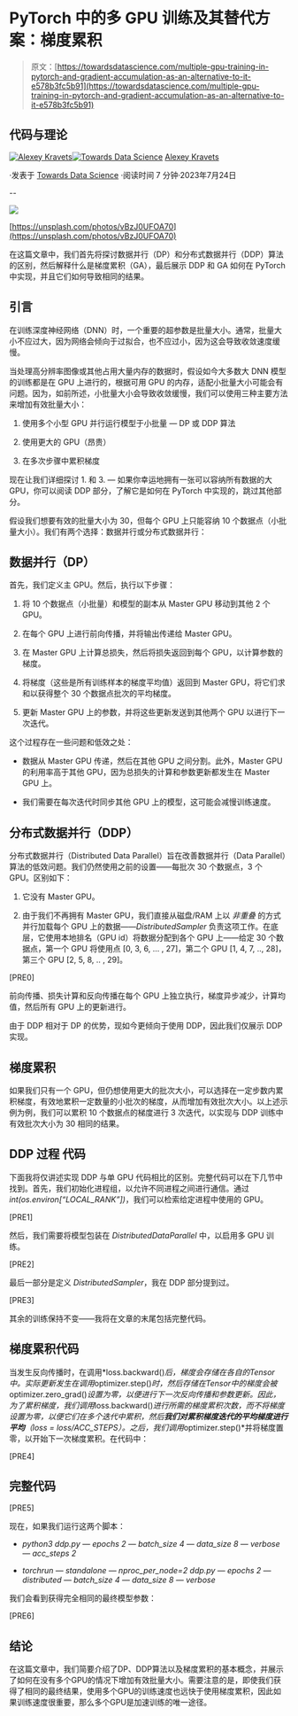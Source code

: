# PyTorch 中的多 GPU 训练及其替代方案：梯度累积

> 原文：[https://towardsdatascience.com/multiple-gpu-training-in-pytorch-and-gradient-accumulation-as-an-alternative-to-it-e578b3fc5b91](https://towardsdatascience.com/multiple-gpu-training-in-pytorch-and-gradient-accumulation-as-an-alternative-to-it-e578b3fc5b91)

## 代码与理论

[](https://medium.com/@alexml0123?source=post_page-----e578b3fc5b91--------------------------------)[![Alexey Kravets](../Images/3b31f9b3c73c6c7ca709f845e6f70023.png)](https://medium.com/@alexml0123?source=post_page-----e578b3fc5b91--------------------------------)[](https://towardsdatascience.com/?source=post_page-----e578b3fc5b91--------------------------------)[![Towards Data Science](../Images/a6ff2676ffcc0c7aad8aaf1d79379785.png)](https://towardsdatascience.com/?source=post_page-----e578b3fc5b91--------------------------------) [Alexey Kravets](https://medium.com/@alexml0123?source=post_page-----e578b3fc5b91--------------------------------)

·发表于 [Towards Data Science](https://towardsdatascience.com/?source=post_page-----e578b3fc5b91--------------------------------) ·阅读时间 7 分钟·2023年7月24日

--

![](../Images/ed6fca5026469bec09b620c9620bc331.png)

[https://unsplash.com/photos/vBzJ0UFOA70](https://unsplash.com/photos/vBzJ0UFOA70)

在这篇文章中，我们首先将探讨数据并行（DP）和分布式数据并行（DDP）算法的区别，然后解释什么是梯度累积（GA），最后展示 DDP 和 GA 如何在 PyTorch 中实现，并且它们如何导致相同的结果。

## 引言

在训练深度神经网络（DNN）时，一个重要的超参数是批量大小。通常，批量大小不应过大，因为网络会倾向于过拟合，也不应过小，因为这会导致收敛速度缓慢。

当处理高分辨率图像或其他占用大量内存的数据时，假设如今大多数大 DNN 模型的训练都是在 GPU 上进行的，根据可用 GPU 的内存，适配小批量大小可能会有问题。因为，如前所述，小批量大小会导致收敛缓慢，我们可以使用三种主要方法来增加有效批量大小：

1.  使用多个小型 GPU 并行运行模型于小批量 — DP 或 DDP 算法

1.  使用更大的 GPU（昂贵）

1.  在多次步骤中累积梯度

现在让我们详细探讨 1\. 和 3\. — 如果你幸运地拥有一张可以容纳所有数据的大 GPU，你可以阅读 DDP 部分，了解它是如何在 PyTorch 中实现的，跳过其他部分。

假设我们想要有效的批量大小为 30，但每个 GPU 上只能容纳 10 个数据点（小批量大小）。我们有两个选择：数据并行或分布式数据并行：

## 数据并行（DP）

首先，我们定义主 GPU。然后，执行以下步骤：

1.  将 10 个数据点（小批量）和模型的副本从 Master GPU 移动到其他 2 个 GPU。

1.  在每个 GPU 上进行前向传播，并将输出传递给 Master GPU。

1.  在 Master GPU 上计算总损失，然后将损失返回到每个 GPU，以计算参数的梯度。

1.  将梯度（这些是所有训练样本的梯度平均值）返回到 Master GPU，将它们求和以获得整个 30 个数据点批次的平均梯度。

1.  更新 Master GPU 上的参数，并将这些更新发送到其他两个 GPU 以进行下一次迭代。

这个过程存在一些问题和低效之处：

+   数据从 Master GPU 传递，然后在其他 GPU 之间分割。此外，Master GPU 的利用率高于其他 GPU，因为总损失的计算和参数更新都发生在 Master GPU 上。

+   我们需要在每次迭代时同步其他 GPU 上的模型，这可能会减慢训练速度。

## **分布式数据并行（DDP）**

分布式数据并行（Distributed Data Parallel）旨在改善数据并行（Data Parallel）算法的低效问题。我们仍然使用之前的设置——每批次 30 个数据点，3 个 GPU。区别如下：

1.  它没有 Master GPU。

1.  由于我们不再拥有 Master GPU，我们直接从磁盘/RAM 上以 *非重叠* 的方式并行加载每个 GPU 上的数据——*DistributedSampler* 负责这项工作。在底层，它使用本地排名（GPU id）将数据分配到各个 GPU 上——给定 30 个数据点，第一个 GPU 将使用点 [0, 3, 6, … , 27]，第二个 GPU [1, 4, 7, .., 28]，第三个 GPU [2, 5, 8, .. , 29]。

[PRE0]

前向传播、损失计算和反向传播在每个 GPU 上独立执行，梯度异步减少，计算均值，然后所有 GPU 上的更新进行。

由于 DDP 相对于 DP 的优势，现如今更倾向于使用 DDP，因此我们仅展示 DDP 实现。

## 梯度累积

如果我们只有一个 GPU，但仍想使用更大的批次大小，可以选择在一定步数内累积梯度，有效地累积一定数量的小批次的梯度，从而增加有效批次大小。以上述示例为例，我们可以累积 10 个数据点的梯度进行 3 次迭代，以实现与 DDP 训练中有效批次大小为 30 相同的结果。

## **DDP 过程** 代码

下面我将仅讲述实现 DDP 与单 GPU 代码相比的区别。完整代码可以在下几节中找到。首先，我们初始化进程组，以允许不同进程之间进行通信。通过 *int(os.environ[“LOCAL_RANK”])*，我们可以检索给定进程中使用的 GPU。

[PRE1]

然后，我们需要将模型包装在 *DistributedDataParallel* 中，以启用多 GPU 训练。

[PRE2]

最后一部分是定义 *DistributedSampler*，我在 DDP 部分提到过。

[PRE3]

其余的训练保持不变——我将在文章的末尾包括完整代码。

## **梯度累积代码**

当发生反向传播时，在调用*loss.backward()*后，梯度会存储在各自的Tensor中。实际更新发生在调用*optimizer.step()*时，然后存储在Tensor中的梯度会被*optimizer.zero_grad()*设置为零，以便进行下一次反向传播和参数更新。因此，为了累积梯度，我们调用*loss.backward()*进行所需的梯度累积次数，而不将梯度设置为零，以便它们在多个迭代中累积，然后**我们对累积梯度迭代的平均梯度进行平均**（*loss = loss/ACC_STEPS*）。之后，我们调用*optimizer.step()*并将梯度置零，以开始下一次梯度累积。在代码中：

[PRE4]

## 完整代码

[PRE5]

现在，如果我们运行这两个脚本：

+   *python3 ddp.py — epochs 2 — batch_size 4 — data_size 8 — verbose — acc_steps 2*

+   *torchrun — standalone — nproc_per_node=2 ddp.py — epochs 2 — distributed — batch_size 4 — data_size 8 — verbose*

我们会看到获得完全相同的最终模型参数：

[PRE6]

## 结论

在这篇文章中，我们简要介绍了DP、DDP算法以及梯度累积的基本概念，并展示了如何在没有多个GPU的情况下增加有效批量大小。需要注意的是，即使我们获得了相同的最终结果，使用多个GPU的训练速度也远快于使用梯度累积，因此如果训练速度很重要，那么多个GPU是加速训练的唯一途径。
